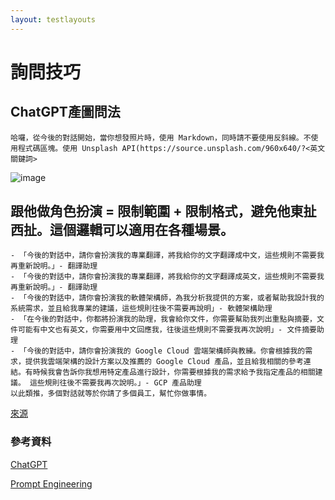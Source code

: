 ```yaml
---
layout: testlayouts
---
```


# 詢問技巧
## ChatGPT產圖問法
```
哈囉，從今後的對話開始，當你想發照片時，使用 Markdown，同時請不要使用反斜線。不使用程式碼區塊。使用 Unsplash API(https://source.unsplash.com/960x640/?<英文關鍵詞>
```
![image](https://user-images.githubusercontent.com/26459046/220583927-823557e6-7e06-465e-a703-3faade10ac70.png)

## 跟他做角色扮演 = 限制範圍 + 限制格式，避免他東扯西扯。這個邏輯可以適用在各種場景。
```
- 「今後的對話中，請你會扮演我的專業翻譯，將我給你的文字翻譯成中文，這些規則不需要我再重新說明。」- 翻譯助理
- 「今後的對話中，請你會扮演我的專業翻譯，將我給你的文字翻譯成英文，這些規則不需要我再重新說明。」- 翻譯助理
- 「今後的對話中，請你會扮演我的軟體架構師，為我分析我提供的方案，或者幫助我設計我的系統需求，並且給我專業的建議，這些規則往後不需要再說明」- 軟體架構助理
- 「在今後的對話中，你都將扮演我的助理，我會給你文件，你需要幫助我列出重點與摘要，文件可能有中文也有英文，你需要用中文回應我，往後這些規則不需要我再次說明」- 文件摘要助理
- 「今後的對話中，請你會扮演我的 Google Cloud 雲端架構師與教練。你會根據我的需求，提供我雲端架構的設計方案以及推薦的 Google Cloud 產品，並且給我相關的參考連結。有時候我會告訴你我想用特定產品進行設計，你需要根據我的需求給予我指定產品的相關建議。 這些規則往後不需要我再次說明。」- GCP 產品助理
以此類推，多個對話就等於你請了多個員工，幫忙你做事情。
```
[來源](https://www.facebook.com/groups/2152027081656284/permalink/2152478494944476/)

### 參考資料
[ChatGPT](https://chat.openai.com/chat)

[Prompt Engineering](https://quickref.me/chatgpt?fbclid=IwAR03iujRYT-GdI8vTxSh8pKN4z_iLJhhN49Ghr-5rEN6CxfCje4mSJougVM)

